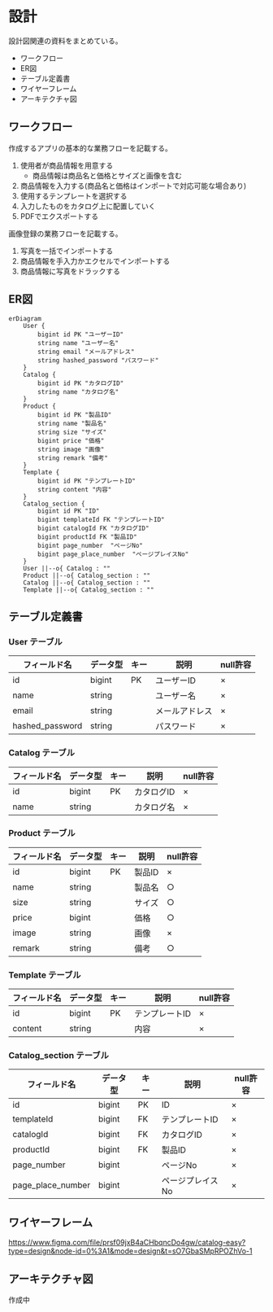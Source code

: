 # 設計
設計図関連の資料をまとめている。
* ワークフロー
* ER図
* テーブル定義書
* ワイヤーフレーム
* アーキテクチャ図


## ワークフロー
作成するアプリの基本的な業務フローを記載する。

1. 使用者が商品情報を用意する
     * 商品情報は商品名と価格とサイズと画像を含む
2. 商品情報を入力する(商品名と価格はインポートで対応可能な場合あり)
3. 使用するテンプレートを選択する
4. 入力したものをカタログ上に配置していく
5. PDFでエクスポートする


画像登録の業務フローを記載する。

1. 写真を一括でインポートする
2. 商品情報を手入力かエクセルでインポートする
3. 商品情報に写真をドラックする

## ER図
```mermaid
erDiagram
    User {
        bigint id PK "ユーザーID"
        string name "ユーザー名"
        string email "メールアドレス"
        string hashed_password "パスワード"
    }
    Catalog {
        bigint id PK "カタログID"
        string name "カタログ名"
    }
    Product {
        bigint id PK "製品ID"
        string name "製品名"
        string size "サイズ"
        bigint price "価格"
        string image "画像"
        string remark "備考"
    }
    Template {
        bigint id PK "テンプレートID"
        string content "内容"
    }
    Catalog_section {
        bigint id PK "ID"
        bigint templateId FK "テンプレートID"
        bigint catalogId FK "カタログID"
        bigint productId FK "製品ID"
        bigint page_number  "ページNo"
        bigint page_place_number  "ページプレイスNo"
    }
    User ||--o{ Catalog : ""
    Product ||--o{ Catalog_section : ""
    Catalog ||--o{ Catalog_section : ""
    Template ||--o{ Catalog_section : ""
```

## テーブル定義書
### User テーブル
| フィールド名 | データ型 | キー | 説明         | null許容 |
|----------|-------|----|------------|-------|
| id       | bigint | PK | ユーザーID     | ×     |
| name     | string |    | ユーザー名     | ×     |
| email    | string |    | メールアドレス  | ×     |
| hashed_password    | string |    | パスワード  | ×     |

### Catalog テーブル
| フィールド名 | データ型 | キー | 説明       | null許容 |
|----------|-------|----|----------|-------|
| id       | bigint | PK | カタログID   | ×     |
| name     | string |    | カタログ名   | ×     |

### Product テーブル
| フィールド名 | データ型 | キー | 説明     | null許容 |
|----------|-------|----|--------|-------|
| id       | bigint | PK | 製品ID   | ×     |
| name     | string |    | 製品名   | ○     |
| size     | string |    | サイズ   | ○     |
| price    | bigint |    | 価格     | ○     |
| image    | string |    | 画像   | ×     |
| remark   | string |    | 備考       | ○     |

### Template テーブル
| フィールド名 | データ型 | キー | 説明       | null許容 |
|----------|-------|----|----------|-------|
| id       | bigint | PK | テンプレートID | ×     |
| content  | string |    | 内容       | ×     |

### Catalog_section テーブル
| フィールド名   | データ型 | キー | 説明       | null許容 |
|------------|-------|----|----------|-------|
| id         | bigint | PK | ID       | ×     |
| templateId | bigint | FK | テンプレートID | ×     |
| catalogId  | bigint | FK | カタログID   | ×     |
| productId  | bigint | FK | 製品ID   | ×     |
| page_number  | bigint |  | ページNo   | ×     |
| page_place_number  | bigint |  | ページプレイスNo   | ×     |


## ワイヤーフレーム
https://www.figma.com/file/prsf09jxB4aCHbqncDo4gw/catalog-easy?type=design&node-id=0%3A1&mode=design&t=sO7GbaSMpRPOZhVo-1


## アーキテクチャ図
作成中